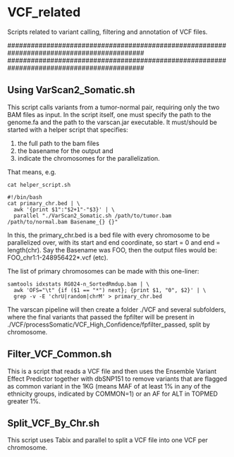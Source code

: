 # VCF_related
Scripts related to variant calling, filtering and annotation of VCF files.

###########################################################################################
###########################################################################################

## Using VarScan2_Somatic.sh
This script calls variants from a tumor-normal pair, requiring only the two BAM files as input.
In the script itself, one must specify the path to the genome.fa and the path to the varscan.jar executable.
It must/should be started with a helper script that specifies:
1) the full path to the bam files
2) the basename for the output and
3) indicate the chromosomes for the parallelization.

That means, e.g.
```shell
cat helper_script.sh
```
```shell
#!/bin/bash
cat primary_chr.bed | \
  awk '{print $1":"$2+1"-"$3}' | \
  parallel "./VarScan2_Somatic.sh /path/to/tumor.bam /path/to/normal.bam Basename_{} {}"
```  
In this, the primary_chr.bed is a bed file with every chromosome to be parallelized over, with its start and end coordinate,
so start = 0 and end = length(chr). Say the Basename was FOO, then the output files would be:
FOO_chr1:1-248956422*.vcf (etc).

The list of primary chromosomes can be made with this one-liner:
```shell
samtools idxstats RG024-n_SortedRmdup.bam | \
  awk 'OFS="\t" {if ($1 == "*") next}; {print $1, "0", $2}' | \
  grep -v -E 'chrU|random|chrM' > primary_chr.bed
```  
The varscan pipeline will then create a folder ./VCF and several subfolders, where the final variants that passed the fpfilter will be present in ./VCF/processSomatic/VCF_High_Confidence/fpfilter_passed, split by chromosome.

## Filter_VCF_Common.sh
This is a script that reads a VCF file and then uses the Ensemble Variant Effect Predictor together with dbSNP151 to remove variants that are flagged as common variant in the 1KG (means MAF of at least 1% in any of the ethnicity groups, indicated by COMMON=1) or an AF for ALT in TOPMED greater 1%.

## Split_VCF_By_Chr.sh
This script uses Tabix and parallel to split a VCF file into one VCF per chromosome.
